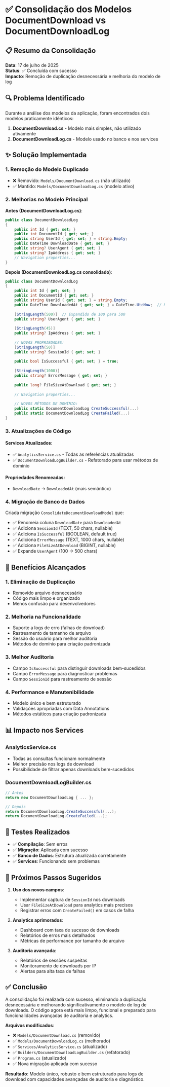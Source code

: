 # ✅ Consolidação dos Modelos DocumentDownload vs DocumentDownloadLog

## 📋 Resumo da Consolidação

**Data**: 17 de julho de 2025  
**Status**: ✅ Concluída com sucesso  
**Impacto**: Remoção de duplicação desnecessária e melhoria do modelo de log

## 🔍 Problema Identificado

Durante a análise dos modelos da aplicação, foram encontrados dois modelos praticamente idênticos:

1. **DocumentDownload.cs** - Modelo mais simples, não utilizado ativamente
2. **DocumentDownloadLog.cs** - Modelo usado no banco e nos services

## ✨ Solução Implementada

### 1. Remoção do Modelo Duplicado
- ❌ Removido: `Models/DocumentDownload.cs` (não utilizado)
- ✅ Mantido: `Models/DocumentDownloadLog.cs` (modelo ativo)

### 2. Melhorias no Modelo Principal

**Antes (DocumentDownloadLog.cs)**:
```csharp
public class DocumentDownloadLog
{
    public int Id { get; set; }
    public int DocumentId { get; set; }
    public string UserId { get; set; } = string.Empty;
    public DateTime DownloadDate { get; set; }
    public string? UserAgent { get; set; }
    public string? IpAddress { get; set; }
    // Navigation properties...
}
```

**Depois (DocumentDownloadLog.cs consolidado)**:
```csharp
public class DocumentDownloadLog
{
    public int Id { get; set; }
    public int DocumentId { get; set; }
    public string UserId { get; set; } = string.Empty;
    public DateTime DownloadedAt { get; set; } = DateTime.UtcNow;  // Renomeado
    
    [StringLength(500)]  // Expandido de 100 para 500
    public string? UserAgent { get; set; }
    
    [StringLength(45)]
    public string? IpAddress { get; set; }
    
    // NOVAS PROPRIEDADES:
    [StringLength(50)]
    public string? SessionId { get; set; }
    
    public bool IsSuccessful { get; set; } = true;
    
    [StringLength(1000)]
    public string? ErrorMessage { get; set; }
    
    public long? FileSizeAtDownload { get; set; }
    
    // Navigation properties...
    
    // NOVOS MÉTODOS DE DOMÍNIO:
    public static DocumentDownloadLog CreateSuccessful(...)
    public static DocumentDownloadLog CreateFailed(...)
}
```

### 3. Atualizações de Código

#### Services Atualizados:
- ✅ `AnalyticsService.cs` - Todas as referências atualizadas
- ✅ `DocumentDownloadLogBuilder.cs` - Refatorado para usar métodos de domínio

#### Propriedades Renomeadas:
- `DownloadDate` → `DownloadedAt` (mais semântico)

### 4. Migração de Banco de Dados

Criada migração `ConsolidateDocumentDownloadModel` que:
- ✅ Renomeia coluna `DownloadDate` para `DownloadedAt`
- ✅ Adiciona `SessionId` (TEXT, 50 chars, nullable)
- ✅ Adiciona `IsSuccessful` (BOOLEAN, default true)
- ✅ Adiciona `ErrorMessage` (TEXT, 1000 chars, nullable)
- ✅ Adiciona `FileSizeAtDownload` (BIGINT, nullable)
- ✅ Expande `UserAgent` (100 → 500 chars)

## 🎯 Benefícios Alcançados

### 1. **Eliminação de Duplicação**
- Removido arquivo desnecessário
- Código mais limpo e organizado
- Menos confusão para desenvolvedores

### 2. **Melhoria na Funcionalidade**
- Suporte a logs de erro (falhas de download)
- Rastreamento de tamanho de arquivo
- Sessão do usuário para melhor auditoria
- Métodos de domínio para criação padronizada

### 3. **Melhor Auditoria**
- Campo `IsSuccessful` para distinguir downloads bem-sucedidos
- Campo `ErrorMessage` para diagnosticar problemas
- Campo `SessionId` para rastreamento de sessão

### 4. **Performance e Manutenibilidade**
- Modelo único e bem estruturado
- Validações apropriadas com Data Annotations
- Métodos estáticos para criação padronizada

## 📊 Impacto nos Services

### AnalyticsService.cs
- Todas as consultas funcionam normalmente
- Melhor precisão nos logs de download
- Possibilidade de filtrar apenas downloads bem-sucedidos

### DocumentDownloadLogBuilder.cs
```csharp
// Antes
return new DocumentDownloadLog { ... };

// Depois
return DocumentDownloadLog.CreateSuccessful(...);
return DocumentDownloadLog.CreateFailed(...);
```

## 🔧 Testes Realizados

- ✅ **Compilação**: Sem erros
- ✅ **Migração**: Aplicada com sucesso
- ✅ **Banco de Dados**: Estrutura atualizada corretamente
- ✅ **Services**: Funcionando sem problemas

## 📝 Próximos Passos Sugeridos

1. **Uso dos novos campos**:
   - Implementar captura de `SessionId` nos downloads
   - Usar `FileSizeAtDownload` para analytics mais precisos
   - Registrar erros com `CreateFailed()` em casos de falha

2. **Analytics aprimorados**:
   - Dashboard com taxa de sucesso de downloads
   - Relatórios de erros mais detalhados
   - Métricas de performance por tamanho de arquivo

3. **Auditoria avançada**:
   - Relatórios de sessões suspeitas
   - Monitoramento de downloads por IP
   - Alertas para alta taxa de falhas

## ✅ Conclusão

A consolidação foi realizada com sucesso, eliminando a duplicação desnecessária e melhorando significativamente o modelo de log de downloads. O código agora está mais limpo, funcional e preparado para funcionalidades avançadas de auditoria e analytics.

**Arquivos modificados**:
- ❌ `Models/DocumentDownload.cs` (removido)
- ✅ `Models/DocumentDownloadLog.cs` (melhorado)
- ✅ `Services/AnalyticsService.cs` (atualizado)
- ✅ `Builders/DocumentDownloadLogBuilder.cs` (refatorado)
- ✅ `Program.cs` (atualizado)
- ✅ Nova migração aplicada com sucesso

**Resultado**: Modelo único, robusto e bem estruturado para logs de download com capacidades avançadas de auditoria e diagnóstico.
